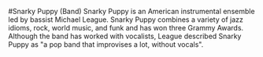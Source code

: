 #Snarky Puppy (Band)
Snarky Puppy is an American instrumental ensemble led by bassist Michael League. Snarky Puppy combines a variety of jazz idioms, rock, world music, and funk and has won three Grammy Awards. Although the band has worked with vocalists, League described Snarky Puppy as "a pop band that improvises a lot, without vocals".